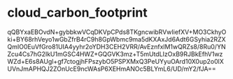 # cloud_carbon_footprint

qQBYxaEBOvdN+gybbkwVCqDKVpCPds8TKgncwibRVwIiefXV+MO3CkhyOki+BY68rhVeyo1wGbZfrB4rC9h8GpWbmc9ma5dKXAxJd6Adt6GSyhia2RZXQmIO0EuVfGro81UIA4yyhr2oYDH3CEH2VRR/AvEznfxlM1wQRZs8/8Ru0/YNZcu4Cs7hG2IkU1mGSC4HWZ+GQGVK3mz+T5mUtdLIzOxB9RJBkEfhV1wzWZd+E6s8AUgl+gf7ctogjhFPszybO5PSPXMxQ3PeUYyuOArd10X0up2o0lXUVnJmAPHQJ2ZOnUcE9ncWAsP6XEHmANOc5BLYmL6/UD/mY2/fJA==